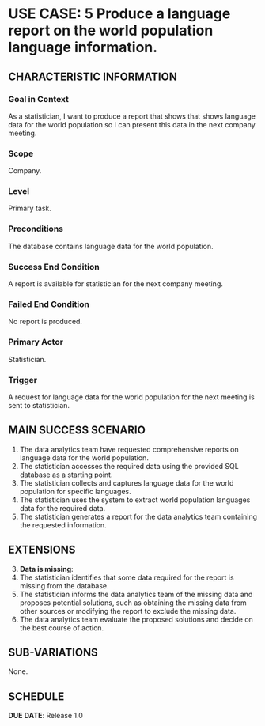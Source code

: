 # USE CASE: 5 Produce a language report on the world population language information.

## CHARACTERISTIC INFORMATION

### Goal in Context

As a statistician, I want to produce a report that shows that shows language data for the world population so I can present this data in the next company meeting.

### Scope

Company.

### Level

Primary task.

### Preconditions

The database contains language data for the world population.

### Success End Condition

A report is available for statistician for the next company meeting.

### Failed End Condition

No report is produced.

### Primary Actor

Statistician.

### Trigger

A request for language data for the world population for the next meeting is sent to statistician.

## MAIN SUCCESS SCENARIO

1. The data analytics team have requested comprehensive reports on language data for the world population.
2. The statistician accesses the required data using the provided SQL database as a starting point.
3. The statistician collects and captures language data for the world population for specific languages.
4. The statistician uses the system to extract world population languages data for the required data.
5. The statistician generates a report for the data analytics team containing the requested information.

## EXTENSIONS

3. **Data is missing**:
 1. The statistician identifies that some data required for the report is missing from the database.
 2. The statistician informs the data analytics team of the missing data and proposes potential solutions, such as obtaining the missing data from other sources or modifying the report to exclude the missing data.
 3. The data analytics team evaluate the proposed solutions and decide on the best course of action.

## SUB-VARIATIONS

None.

## SCHEDULE

**DUE DATE**: Release 1.0